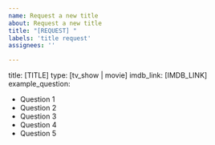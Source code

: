 ```yaml
---
name: Request a new title
about: Request a new title
title: "[REQUEST] "
labels: 'title request'
assignees: ''

---
```


title: [TITLE]
type: [tv_show | movie]
imdb_link: [IMDB_LINK]
example_question:
  - Question 1
  - Question 2
  - Question 3
  - Question 4
  - Question 5
